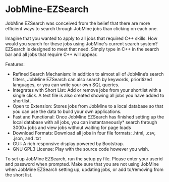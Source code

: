 # JobMine-EZSearch

JobMine EZSearch was conceived from the belief that there are more efficient ways to search through JobMine jobs than clicking on each one.

Imagine that you wanted to apply to all jobs that required C++ skills. How would you search for these jobs using JobMine's current search system?
EZSearch is designed to meet that need. Simply type in C++ in the search bar and all jobs that require C++ will appear.

Features:
- Refined Search Mechanism: In addition to almost all of JobMine’s search filters, JobMine EZSearch can also search by keywords, prioritized languages, or you can write your own SQL queries.
- Integrates with Short List: Add or remove jobs from your shortlist with a single click. A text file is also created showing all jobs you have added to shortlist.
- Open to Extension: Stores jobs from JobMine to a local database so that you can use the data to build your own applications.
- Fast and Functional: Once JobMine EZSearch has finished setting up the local database with all jobs, you can instantaneously* search through 3000+ jobs and view jobs without waiting for page loads
- Download Formats: Download all jobs in four file formats: .html, .csv, .json, and .txt
- GUI: A rich responsive display powered by Bootstrap.
- GNU GPL3 License: Play with the source code however you wish.

To set up JobMine EZSearch, run the setup.py file. Please enter your userid and password when prompted.
Make sure that you are not using JobMine when JobMine EZSearch setting up,  updating jobs, or add to/removing from the short list.
